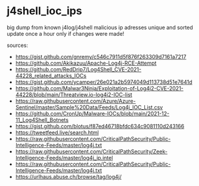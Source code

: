 # j4shell_ioc_ips
big dump from known j4log/j4shell malicious ip adresses unique and sorted  update once a hour only if changes were made!



sources:
- https://gist.github.com/gnremy/c546c7911d5f876f263309d7161a7217
- https://github.com/Akikazuu/Apache-Log4j-RCE-Attempt
- https://github.com/RedDrip7/Log4Shell_CVE-2021-44228_related_attacks_IOCs
- https://gist.github.com/ycamper/26e021a2b5974049d113738d51e7641d
- https://github.com/Malwar3Ninja/Exploitation-of-Log4j2-CVE-2021-44228/blob/main/Threatview.io-log4j2-IOC-list
- https://raw.githubusercontent.com/Azure/Azure-Sentinel/master/Sample%20Data/Feeds/Log4j_IOC_List.csv
- https://github.com/CronUp/Malware-IOCs/blob/main/2021-12-11_Log4Shell_Botnets
- https://gist.github.com/blotus/f87ed46718bfdc634c9081110d243166
- https://tweetfeed.live/search.html
- https://raw.githubusercontent.com/CriticalPathSecurity/Public-Intelligence-Feeds/master/log4j.txt
- https://raw.githubusercontent.com/CriticalPathSecurity/Zeek-Intelligence-Feeds/master/log4j_ip.intel
- https://raw.githubusercontent.com/CriticalPathSecurity/Public-Intelligence-Feeds/master/log4j.txt
- https://urlhaus.abuse.ch/browse/tag/log4j/
